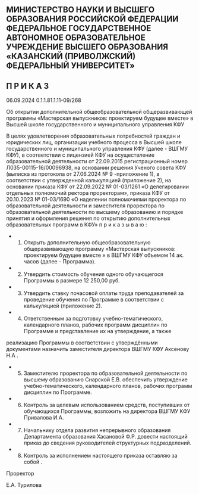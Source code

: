 <!-- image -->

## МИНИСТЕРСТВО НАУКИ И ВЫСШЕГО ОБРАЗОВАНИЯ РОССИЙСКОЙ ФЕДЕРАЦИИ ФЕДЕРАЛЬНОЕ ГОСУДАРСТВЕННОЕ АВТОНОМНОЕ ОБРАЗОВАТЕЛЬНОЕ УЧРЕЖДЕНИЕ ВЫСШЕГО ОБРАЗОВАНИЯ «КАЗАНСКИЙ (ПРИВОЛЖСКИЙ) ФЕДЕРАЛЬНЫЙ УНИВЕРСИТЕТ»

## П Р И К А З

06.09.2024 0.1.1.81.1.11-09/268

Об открытии дополнительной общеобразовательной общеразвивающей программы «Мастерская выпускников: проектируем будущее вместе» в Высшей школе государственного и муниципального управления КФУ

В  целях  удовлетворения  образовательных  потребностей  граждан  и  юридических лиц, организации учебного процесса в Высшей школе государственного и муниципального  управления  КФУ  (далее  -  ВШГМУ  КФУ),  в  соответствии  с  лицензией КФУ  на  осуществление  образовательной  деятельности  от  22.09.2015  регистрационный номер Л035-00115-16/00096938, на основании решения Ученого совета КФУ (выписка из протокола от 27.06.2024 № 9 -приложение 1), в соответствии с утвержденной калькуляцией  (приложение  2),  на  основании  приказа  КФУ  от  22.09.2022  №  01-03/1261 «О делегировании отдельных полномочий ректора проректорам», приказа КФУ  от 20.10.2023  № 01-03/1690  «О  наделении  полномочиями  проректора  по  образовательной деятельности  и  заместителя  проректора  по  образовательной  деятельности  по  высшему образованию и порядке принятия и оформления решения по открытию  дополнительных образовательных программ в КФУ» п р и к а з ы в а ю :

- 1. Открыть дополнительную общеобразовательную общеразвивающую  программу «Мастерская  выпускников:  проектируем  будущее  вместе » в ВШГМУ  КФУ  объемом 14 ак. часов (далее - Программа).
- 2. Утвердить  стоимость  обучения  одного  обучающегося  Программы  в  размере 12 250,00 руб.
- 3. Утвердить ставку почасовой оплаты труда преподавателей за проведение обучения по Программе в соответствии с калькуляцией (приложение 2).
- 4. Ответственным за подготовку учебно-тематического, календарного планов, рабочих программ дисциплин по Программе и представление их на утверждение, а также

реализацию Программы в соответствии с утверждёнными документами назначить заместителя директора ВШГМУ КФУ Аксенову Н.А .

- 5. Заместителю проректора по образовательной деятельности по высшему образованию Снарской Е.В. обеспечить утверждение учебно-тематического, календарного планов, рабочих программ дисциплин по Программе.
- 6. Контроль  за  целевым  использованием  средств,  поступивших  от  обучающихся Программы, возложить на директора ВШГМУ КФУ Привалова И.А.
- 7. Начальнику отдела развития непрерывного образования Департамента образования  Хасановой  Ф.Р.  довести  настоящий  приказ  до  сведения  руководителей структурных подразделений.
- 8. Контроль за исполнением настоящего приказа оставляю за собой .

Проректор

<!-- image -->

Е.А. Турилова